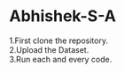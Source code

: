 # Abhishek-S-A
1.First clone the repository.
<br>
2.Upload the Dataset.
<br>
3.Run each and every code.
<br>
